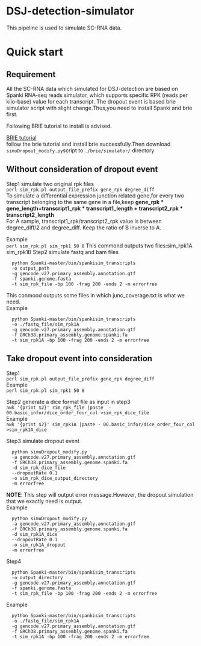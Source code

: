 # DSJ-detection-simulator
This pipeline is used to simulate SC-RNA data.


# Quick start  
## Requirement
All the SC-RNA data which simulated for DSJ-detection are based on Spanki RNA-seq reads simulator, which supports specific RPK (reads per kilo-base) value for each transcript. The dropout event is based brie simulator script with slight change.Thus,you need to install Spanki and brie first.

Following BRIE tutorial to install is advised.  

[BRIE tutorial](https://github.com/huangyh09/brie/tree/master/simulator)  
follow the brie tutorial and install brie successfully.Then download ```simuDropout_modify.py```script to ```./brie/simulator/``` directory  

## Without consideration of dropout event

Step1  simulate two original rpk files  
```perl sim_rpk.pl output_file_prefix gene_rpk degree_diff```  
To simulate a differential expression junction related gene,for every two transcript belonging to the same gene in a file,keep **gene_rpk * gene_length=transcript1_rpk * transcript1_length + transcript2_rpk * transcript2_length**  
For A sample, transcript1_rpk/transcript2_rpk value is between degree_diff/2 and degree_diff. Keep the ratio of B inverse to A.

Example  
```perl sim_rpk.pl sim_rpk1 50 8```
This commond outputs two files:sim_rpk1A sim_rpk1B
Step2  simulate fastq and bam files   
```
  python Spanki-master/bin/spankisim_transcripts  
  -o output_path 
  -g gencode.v27.primary_assembly.annotation.gtf 
  -f spanki.genome.fasta 
  -t sim_rpk_file -bp 100 -frag 200 -ends 2 -m errorfree
```  
This conmood outputs some files in which junc_coverage.txt is what we need.  
Example  
```
  python Spanki-master/bin/spankisim_transcripts 
  -o ./fastq_file/sim_rpk1A 
  -g gencode.v27.primary_assembly.annotation.gtf 
  -f GRCh38.primary_assembly.genome.spanki.fa 
  -t sim_rpk1A -bp 100 -frag 200 -ends 2 -m errorfree
```  
## Take dropout event into consideration  
Step1  
  ```perl sim_rpk.pl output_file_prefix gene_rpk degree_diff```  
Example  
  ```perl sim_rpk.pl sim_rpk1 50 8```  

Step2  generate a dice format file as input in step3  
  ```awk '{print $2}' rim_rpk_file |paste  - 00.basic_infor/dice_order_four_col >sim_rpk_dice_file```  
Example  
  ```awk '{print $2}' sim_rpk1A |paste - 00.basic_infor/dice_order_four_col >sim_rpk1A_dice```  

Step3  simulate dropout event  
```
  python simuDropout_modify.py 
  -a gencode.v27.primary_assembly.annotation.gtf 
  -f GRCh38.primary_assembly.genome.spanki.fa 
  -d sim_rpk_dice_file
  --dropoutRate 0.1 
  -o sim_rpk_dice_output_directory  
  -m errorfree
```  
**NOTE**: This step will output error message.However, the dropout simulation that we exactly need is output.  
Example  
```
  python simuDropout_modify.py 
  -a gencode.v27.primary_assembly.annotation.gtf 
  -f GRCh38.primary_assembly.genome.spanki.fa 
  -d sim_rpk1A_dice
  --dropoutRate 0.1 
  -o sim_rpk1A_dropout  
  -m errorfree
```  

Step4  
```
  python Spanki-master/bin/spankisim_transcripts 
  -o output_directory
  -g gencode.v27.primary_assembly.annotation.gtf 
  -f spanki.genome.fasta 
  -t sim_rpk_file -bp 100 -frag 200 -ends 2 -m errorfree
```  
Example  
```
  python Spanki-master/bin/spankisim_transcripts 
  -o ./fastq_file/sim_rpk1A 
  -g gencode.v27.primary_assembly.annotation.gtf 
  -f GRCh38.primary_assembly.genome.spanki.fa 
  -t sim_rpk1A -bp 100 -frag 200 -ends 2 -m errorfree
```  
